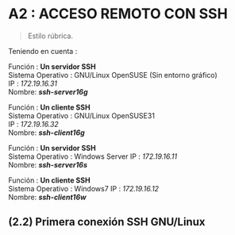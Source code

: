 # A2 : ACCESO REMOTO CON SSH
>Estilo rúbrica.

Teniendo en cuenta :

Función : **Un servidor SSH**  
Sistema Operativo : GNU/Linux OpenSUSE (Sin entorno gráfico)  
IP : *172.19.16.31*  
Nombre: ***ssh-server16g***

Función : **Un cliente SSH**  
Sistema Operativo :	GNU/Linux OpenSUSE31  
IP : *172.19.16.32*  
Nombre: ***ssh-client16g***

Función : **Un servidor SSH**  
Sistema Operativo : Windows Server
IP : *172.19.16.11*  
Nombre: ***ssh-server16s***

Función : **Un cliente SSH**  
Sistema Operativo :	 	Windows7
IP : *172.19.16.12*  
Nombre: ***ssh-client16w***

## (2.2) Primera conexión SSH GNU/Linux
